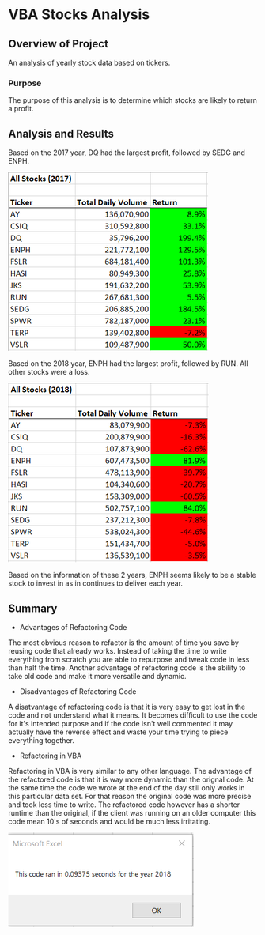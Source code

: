 # VBA Stocks Analysis

## Overview of Project
An analysis of yearly stock data based on tickers.

### Purpose
The purpose of this analysis is to determine which stocks are likely to return a profit.

## Analysis and Results
Based on the 2017 year, DQ had the largest profit, followed by SEDG and ENPH.

![2017](https://raw.githubusercontent.com/Queach/stock-analysis/main/Resources/2017%20numbers.png "2017")

Based on the 2018 year, ENPH had the largest profit, followed by RUN. All other stocks were a loss.

![2018](https://raw.githubusercontent.com/Queach/stock-analysis/main/Resources/2018%20numbers.png "2018")

Based on the information of these 2 years, ENPH seems likely to be a stable stock to invest in as in continues to deliver each year.

## Summary

- Advantages of Refactoring Code

The most obvious reason to refactor is the amount of time you save by reusing code that already works. Instead of taking the time to write everything from scratch
you are able to repurpose and tweak code in less than half the time. Another advantage of refactoring code is the ability to take old code
and make it more versatile and dynamic.

- Disadvantages of Refactoring Code

A disatvantage of refactoring code is that it is very easy to get lost in the code and not understand what it means. It becomes difficult
to use the code for it's intended purpose and if the code isn't well commented it may actually have the reverse effect and waste your time
trying to piece everything together.

- Refactoring in VBA

Refactoring in VBA is very similar to any other language. The advantage of the refactored code is that it is way more dynamic than the orignal code.
At the same time the code we wrote at the end of the day still only works in this particular data set. For that reason the original code was more precise
and took less time to write. The refactored code however has a shorter runtime than the original, if the client was running on an older computer
this code mean 10's of seconds and would be much less irritating.

![2018](https://raw.githubusercontent.com/Queach/stock-analysis/main/Resources/VBA_Challenge_2018.png "2018")
